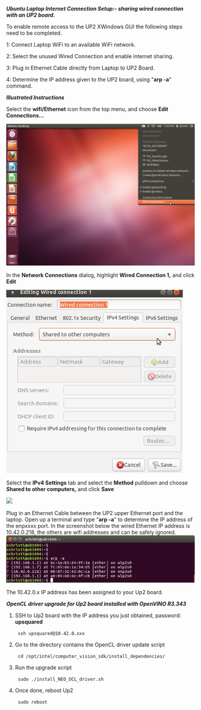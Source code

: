 
***Ubuntu Laptop Internet Connection Setup:- sharing wired connection with
an UP2 board.***

To enable remote access to the UP2 XWindows GUI the following steps need
to be completed.

1: Connect Laptop WiFi to an available WiFi network.

2: Select the unused Wired Connection and enable internet sharing.

3: Plug in Ethernet Cable directly from Laptop to UP2 Board.

4: Determine the IP address given to the UP2 board, using "**arp -a**"
command.



***Illustrated Instructions***

Select the **wifi/Ethernet** icon from the top menu, and choose **Edit
Connections...**

![](../images/edit_connections1.png)

In the **Network Connections** dialog, highlight **Wired Connection 1,**
and click **Edit**

![](../images/wired_connection1.png)

Select the **IPv4 Settings** tab and select the **Method** pulldown and
choose **Shared to other computers,** and click **Save**

![](../images/network_connections.png)

Plug in an Ethernet Cable between the UP2 upper Ethernet port and the
laptop. Open up a terminal and type "**arp -a**" to determine the IP
address of the enpxxxx port. In the screenshot below the wired Ethernet
IP address is 10.42.0.218, the others are wifi addresses and can be
safely ignored.
![](../images/arp1.png)

The 10.42.0.x IP address has been assigned to your Up2 board.




***OpenCL driver upgrade for Up2 board installed with OpenVINO R3.343***
1. SSH to Up2 board with the IP address you just obtained, password: **upsquared**

        ssh upsquared@10.42.0.xxx
    
2. Go to the directory contains the OpenCL driver update script

        cd /opt/intel/computer_vision_sdk/install_dependencies/
        
3. Run the upgrade script

        sudo ./install_NEO_OCL_driver.sh
        
4. Once done, reboot Up2

        sudo reboot
        
    
